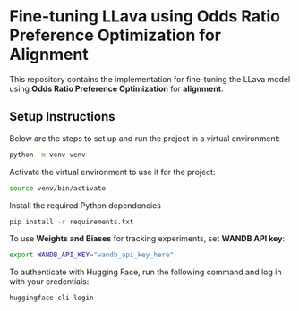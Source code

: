 # Fine-tuning LLava using Odds Ratio Preference Optimization for Alignment

This repository contains the implementation for fine-tuning the LLava model using **Odds Ratio Preference Optimization** for **alignment**. 
## Setup Instructions

Below are the steps to set up and run the project in a virtual environment:
```bash
python -m venv venv
```
Activate the virtual environment to use it for the project:
  ```bash
  source venv/bin/activate
  ```
Install the required Python dependencies
```bash
pip install -r requirements.txt
```
To use **Weights and Biases** for tracking experiments, set **WANDB API key**:

```bash
export WANDB_API_KEY="wandb_api_key_here"
```
To authenticate with Hugging Face, run the following command and log in with your credentials:
```bash
huggingface-cli login
```
